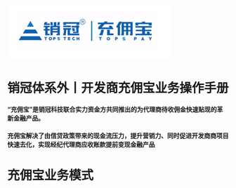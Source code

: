 # ![](/assets/import.png销冠)

# 销冠体系外丨开发商充佣宝业务操作手册

#### “充佣宝”是销冠科技联合实力资金方共同推出的为代理商待收佣金快速贴现的革新金融产品。

#### 充佣宝解决了由信贷政策带来的现金流压力，提升营销力、同时促进开发商商项目快速去化，实现经纪代理商应收账款提前变现金融产品

# 充佣宝业务模式



